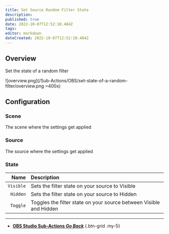 ```yaml
---
title: Set Source Random Filter State
description: 
published: true
date: 2022-10-07T12:52:10.484Z
tags: 
editor: markdown
dateCreated: 2022-10-07T12:52:10.484Z
---
```


## Overview
Set the state of a random filter

![overview.png](/Sub-Actions/OBS/set-state-of-a-random-filter/overview.png =400x)

## Configuration
### Scene
The scene where the settings get applied

### Source
The source where the settings get applied

### State
Name | Description
---:|:---
`Visible` | Sets the filter state on your source to Visible
`Hidden` | Sets the filter state on your source to Hidden
`Toggle` | Toggles the filter state on your source between Visible and Hidden

---

- [<i class="mdi mdi-chevron-left"></i> **OBS Studio Sub-Actions *Go Back***](/en/Sub-Actions/OBS)
{.btn-grid .my-5}